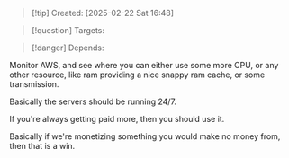 
>[!tip] Created: [2025-02-22 Sat 16:48]

>[!question] Targets: 

>[!danger] Depends: 

Monitor AWS, and see where you can either use some more CPU, or any other resource, like ram providing a nice snappy ram cache, or some transmission.

Basically the servers should be running 24/7.

If you're always getting paid more, then you should use it. 

Basically if we're monetizing something you would make no money from, then that is a win.